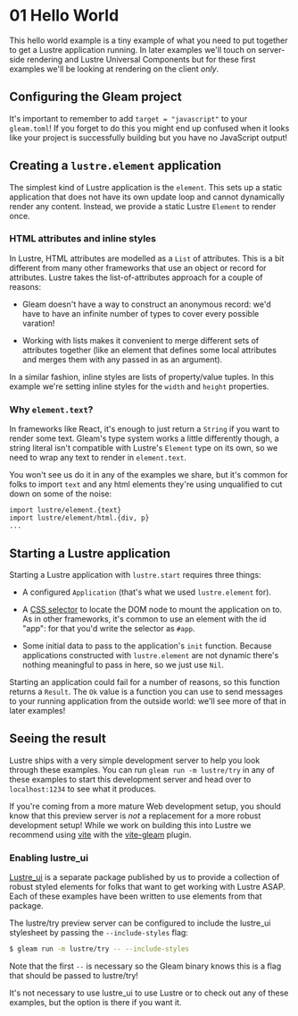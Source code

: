 # 01 Hello World

This hello world example is a tiny example of what you need to put together to
get a Lustre application running. In later examples we'll touch on server-side
rendering and Lustre Universal Components but for these first examples we'll
be looking at rendering on the client _only_.

## Configuring the Gleam project

It's important to remember to add `target = "javascript"` to your `gleam.toml`!
If you forget to do this you might end up confused when it looks like your project
is successfully building but you have no JavaScript output!

## Creating a `lustre.element` application

The simplest kind of Lustre application is the `element`. This sets up a static
application that does not have its own update loop and cannot dynamically render
any content. Instead, we provide a static Lustre `Element` to render once.

### HTML attributes and inline styles

In Lustre, HTML attributes are modelled as a `List` of attributes. This is a bit
different from many other frameworks that use an object or record for attributes.
Lustre takes the list-of-attributes approach for a couple of reasons:

- Gleam doesn't have a way to construct an anonymous record: we'd have to have
  an infinite number of types to cover every possible varation!

- Working with lists makes it convenient to merge different sets of attributes
  together (like an element that defines some local attributes and merges them
  with any passed in as an argument).

In a similar fashion, inline styles are lists of property/value tuples. In this
example we're setting inline styles for the `width` and `height` properties.

### Why `element.text`?

In frameworks like React, it's enough to just return a `String` if you want to
render some text. Gleam's type system works a little differently though, a string
literal isn't compatible with Lustre's `Element` type on its own, so we need to
wrap any text to render in `element.text`.

You won't see us do it in any of the examples we share, but it's common for folks
to import `text` and any html elements they're using unqualified to cut down on
some of the noise:

```gleam
import lustre/element.{text}
import lustre/element/html.{div, p}
...
```

## Starting a Lustre application

Starting a Lustre application with `lustre.start` requires three things:

- A configured `Application` (that's what we used `lustre.element` for).

- A [CSS selector](https://developer.mozilla.org/en-US/docs/Web/API/Document_object_model/Locating_DOM_elements_using_selectors)
  to locate the DOM node to mount the application on to. As in other frameworks,
  it's common to use an element with the id "app": for that you'd write the
  selector as `#app`.

- Some initial data to pass to the application's `init` function. Because applications
  constructed with `lustre.element` are not dynamic there's nothing meaningful
  to pass in here, so we just use `Nil`.

Starting an application could fail for a number of reasons, so this function
returns a `Result`. The `Ok` value is a function you can use to send messages to
your running application from the outside world: we'll see more of that in later
examples!

## Seeing the result

Lustre ships with a very simple development server to help you look through these
examples. You can run `gleam run -m lustre/try` in any of these examples to start
this development server and head over to `localhost:1234` to see what it produces.

If you're coming from a more mature Web development setup, you should know that
this preview server is _not_ a replacement for a more robust development setup!
While we work on building this into Lustre we recommend using [vite](https://vitejs.dev)
with the [vite-gleam](https://www.npmjs.com/package/vite-gleam) plugin.

### Enabling lustre_ui

[Lustre_ui](https://hexdocs.pm/lustre_ui/) is a separate package published by us
to provide a collection of robust styled elements for folks that want to get working
with Lustre ASAP. Each of these examples have been written to use elements from
that package.

The lustre/try preview server can be configured to include the lustre_ui stylesheet
by passing the `--include-styles` flag:

```sh
$ gleam run -m lustre/try -- --include-styles
```

Note that the first `--` is necessary so the Gleam binary knows this is a flag
that should be passed to lustre/try!

It's not necessary to use lustre_ui to use Lustre or to check out any of these
examples, but the option is there if you want it.
